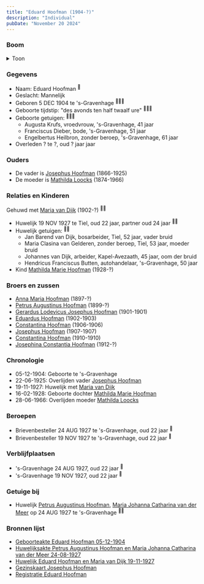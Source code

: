 ```yaml
---
title: "Eduard Hoofman (1904-?)"
description: "Individual"
pubDate: "November 20 2024"
---
```


### Boom
<details><summary>Toon</summary>

![test](https://www.plantuml.com/plantuml/svg/dPHHRzem58NV_IkkseS-8IKX188GxMX3jwhhAgtTmrwG4zyIBuwDRAS8LVptEM1AHRSLxIswljVtE-TOkJ2MQjlKWfYAomNLj8QS5jLSgqQoIoMK1gkfDEu8fIKbPmW5ruN0xJVM2xk26kiSjTcMZ4MDoguMIDxSMWXg3BmG09WepL0_bBoe91ep6jMKo_4OkcHDo1dSRrOPifqukL465sLZuBDIJpML9q0DV0c28Ee1d6RTQMywSVU-F74KR0sZOKxprInNrWeSZY6AuTFZDOI3985hJMcpVDDggaQ86PLiLcXbJAuSJpiJmStZ7OIfMt5cEcxi6ML9v-W0FTLNQaik68LRfOhAxA32D7PGqqdMpRh_Wkh1z-pUGVLZ9qjQbDmOF09iuC6ScB-0ZOPBP8pBUTkUmjst7svDccm0fywr98PJmUUbNQ4GQkaWryIxsUdu3kALx0j-qXKsHmEoMvUnXcfsc8thWDTOFywe1rVPfLCLn0UgFZJa7CxRH_CQYkOKdgc4A_whsi54GN9C9k4E8eAV2WNAOxV_mVZG6vz6_Rtn_VV67pwcLW0UcXa5wL7y2KopIRjpy7yk-jnseVU9zsvVy38wdegG2vJC_Jn-0m00)
</details>

### Gegevens
- Naam: Eduard Hoofman <sup><a href="../s00337/" style="text-decoration:none" title="Geboorteakte Eduard Hoofman 05-12-1904">:link:</a></sup>
- Geslacht: Mannelijk
- Geboren 5 DEC 1904 te 's-Gravenhage <sup><a href="../s00337/" style="text-decoration:none" title="Geboorteakte Eduard Hoofman 05-12-1904">:link:</a><a href="../s00350/" style="text-decoration:none" title="Gezinskaart Josephus Hoofman">:link:</a><a href="../s00352/" style="text-decoration:none" title="Registratie Eduard Hoofman">:link:</a></sup>
- Geboorte tijdstip: "des avonds ten half twaalf ure" <sup><a href="../s00337/" style="text-decoration:none" title="Geboorteakte Eduard Hoofman 05-12-1904">:link:</a><a href="../s00350/" style="text-decoration:none" title="Gezinskaart Josephus Hoofman">:link:</a><a href="../s00352/" style="text-decoration:none" title="Registratie Eduard Hoofman">:link:</a></sup>
- Geboorte getuigen: <sup><a href="../s00337/" style="text-decoration:none" title="Geboorteakte Eduard Hoofman 05-12-1904">:link:</a><a href="../s00350/" style="text-decoration:none" title="Gezinskaart Josephus Hoofman">:link:</a><a href="../s00352/" style="text-decoration:none" title="Registratie Eduard Hoofman">:link:</a></sup>
  - Augusta Krufs, vroedvrouw, \'s-Gravenhage, 41 jaar
  - Franciscus Dieber, bode, \'s-Gravenhage, 51 jaar
  - Engelbertus Heilbron, zonder beroep, \'s-Gravenhage, 61 jaar
- Overleden ? te ?, oud ? jaar jaar 

### Ouders
- De vader is [Josephus Hoofman](../i00025/) (1866-1925)
- De moeder is [Mathilda Loocks](../i00194/) (1874-1966)

### Relaties en Kinderen

Gehuwd met [Maria van Dijk](../i00206/) (1902-?) <sup><a href="../s00347/" style="text-decoration:none" title="Huwelijk Eduard Hoofman en Maria van Dijk 19-11-1927">:link:</a><a href="../s00350/" style="text-decoration:none" title="Gezinskaart Josephus Hoofman">:link:</a></sup>
- Huwelijk 19 NOV 1927 te Tiel, oud 22 jaar, partner oud 24 jaar <sup><a href="../s00347/" style="text-decoration:none" title="Huwelijk Eduard Hoofman en Maria van Dijk 19-11-1927">:link:</a><a href="../s00350/" style="text-decoration:none" title="Gezinskaart Josephus Hoofman">:link:</a></sup>
- Huwelijk getuigen:  <sup><a href="../s00347/" style="text-decoration:none" title="Huwelijk Eduard Hoofman en Maria van Dijk 19-11-1927">:link:</a><a href="../s00350/" style="text-decoration:none" title="Gezinskaart Josephus Hoofman">:link:</a></sup>
  - Jan Barend van Dijk, bosarbeider, Tiel, 52 jaar, vader bruid
  - Maria Clasina van Gelderen, zonder beroep, Tiel, 53 jaar, moeder bruid
  - Johannes van Dijk, arbeider, Kapel-Avezaath, 45 jaar, oom der bruid
  - Hendricus Franciscus Butten, autohandelaar, \'s-Gravenhage, 50 jaar
- Kind [Mathilda Marie Hoofman](../i00209/) (1928-?)

### Broers en zussen
- [Anna Maria Hoofman](../i00203/) (1897-?)
- [Petrus Augustinus Hoofman](../i00195/) (1899-?)
- [Gerardus Lodevicus Josephus Hoofman](../i00196/) (1901-1901)
- [Eduardus Hoofman](../i00197/) (1902-1903)
- [Constantina Hoofman](../i00199/) (1906-1906)
- [Josephus Hoofman](../i00200/) (1907-1907)
- [Constantina Hoofman](../i00201/) (1910-1910)
- [Josephina Constantia Hoofman](../i00202/) (1912-?)

### Chronologie
- 05-12-1904: Geboorte te 's-Gravenhage
- 22-06-1925: Overlijden vader [Josephus Hoofman](../i00025/)
- 19-11-1927: Huwelijk met [Maria van Dijk](../i00206/)
- 16-02-1928: Geboorte dochter [Mathilda Marie Hoofman](../i00209/)
- 28-06-1966: Overlijden moeder [Mathilda Loocks](../i00194/)

### Beroepen
- Brievenbesteller 24 AUG 1927 te 's-Gravenhage, oud 22 jaar <sup><a href="../s00346/" style="text-decoration:none" title="Huwelijksakte Petrus Augustinus Hoofman en Maria Johanna Catharina van der Meer 24-08-1927">:link:</a></sup>
- Brievenbesteller 19 NOV 1927 te 's-Gravenhage, oud 22 jaar <sup><a href="../s00347/" style="text-decoration:none" title="Huwelijk Eduard Hoofman en Maria van Dijk 19-11-1927">:link:</a></sup>

### Verblijfplaatsen
- 's-Gravenhage  24 AUG 1927, oud 22 jaar  <sup><a href="../s00346/" style="text-decoration:none" title="Huwelijksakte Petrus Augustinus Hoofman en Maria Johanna Catharina van der Meer 24-08-1927">:link:</a></sup>
- 's-Gravenhage  19 NOV 1927, oud 22 jaar  <sup><a href="../s00347/" style="text-decoration:none" title="Huwelijk Eduard Hoofman en Maria van Dijk 19-11-1927">:link:</a></sup>

### Getuige bij
- Huwelijk [Petrus Augustinus Hoofman](../i00195/), [Maria Johanna Catharina van der Meer](../i00205/) op 24 AUG 1927 te 's-Gravenhage <sup><a href="../s00346/" style="text-decoration:none" title="Huwelijksakte Petrus Augustinus Hoofman en Maria Johanna Catharina van der Meer 24-08-1927">:link:</a><a href="../s00350/" style="text-decoration:none" title="Gezinskaart Josephus Hoofman">:link:</a></sup>

### Bronnen lijst
- [Geboorteakte Eduard Hoofman 05-12-1904](../s00337/)
- [Huwelijksakte Petrus Augustinus Hoofman en Maria Johanna Catharina van der Meer 24-08-1927](../s00346/)
- [Huwelijk Eduard Hoofman en Maria van Dijk 19-11-1927](../s00347/)
- [Gezinskaart Josephus Hoofman](../s00350/)
- [Registratie Eduard Hoofman](../s00352/)
